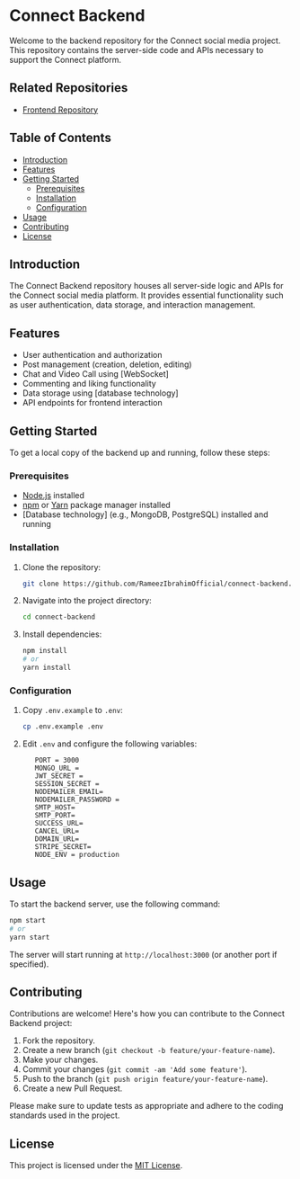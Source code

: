 # Connect Backend

Welcome to the backend repository for the Connect social media project. This repository contains the server-side code and APIs necessary to support the Connect platform.

## Related Repositories
- [Frontend Repository]([https://github.com/your-username/your-frontend-repo](https://github.com/AdithyaSiva5/Ripple-Job-Portal-Frontend))


## Table of Contents

- [Introduction](#introduction)
- [Features](#features)
- [Getting Started](#getting-started)
  - [Prerequisites](#prerequisites)
  - [Installation](#installation)
  - [Configuration](#configuration)
- [Usage](#usage)
- [Contributing](#contributing)
- [License](#license)

## Introduction

The Connect Backend repository houses all server-side logic and APIs for the Connect social media platform. It provides essential functionality such as user authentication, data storage, and interaction management.

## Features

- User authentication and authorization
- Post management (creation, deletion, editing)
- Chat and Video Call using [WebSocket]
- Commenting and liking functionality
- Data storage using [database technology]
- API endpoints for frontend interaction

## Getting Started

To get a local copy of the backend up and running, follow these steps:

### Prerequisites

- [Node.js](https://nodejs.org/) installed
- [npm](https://www.npmjs.com/) or [Yarn](https://yarnpkg.com/) package manager installed
- [Database technology] (e.g., MongoDB, PostgreSQL) installed and running

### Installation

1. Clone the repository:

   ```bash
   git clone https://github.com/RameezIbrahimOfficial/connect-backend.git
   ```

2. Navigate into the project directory:

   ```bash
   cd connect-backend
   ```

3. Install dependencies:

   ```bash
   npm install
   # or
   yarn install
   ```

### Configuration

1. Copy `.env.example` to `.env`:

   ```bash
   cp .env.example .env
   ```

2. Edit `.env` and configure the following variables:

   ```dotenv
      PORT = 3000
      MONGO_URL = 
      JWT_SECRET = 
      SESSION_SECRET = 
      NODEMAILER_EMAIL=
      NODEMAILER_PASSWORD =
      SMTP_HOST=
      SMTP_PORT=
      SUCCESS_URL=
      CANCEL_URL=
      DOMAIN_URL=
      STRIPE_SECRET=
      NODE_ENV = production 
   ```

## Usage

To start the backend server, use the following command:

```bash
npm start
# or
yarn start
```

The server will start running at `http://localhost:3000` (or another port if specified).

## Contributing

Contributions are welcome! Here's how you can contribute to the Connect Backend project:

1. Fork the repository.
2. Create a new branch (`git checkout -b feature/your-feature-name`).
3. Make your changes.
4. Commit your changes (`git commit -am 'Add some feature'`).
5. Push to the branch (`git push origin feature/your-feature-name`).
6. Create a new Pull Request.

Please make sure to update tests as appropriate and adhere to the coding standards used in the project.

## License

This project is licensed under the [MIT License](LICENSE).
